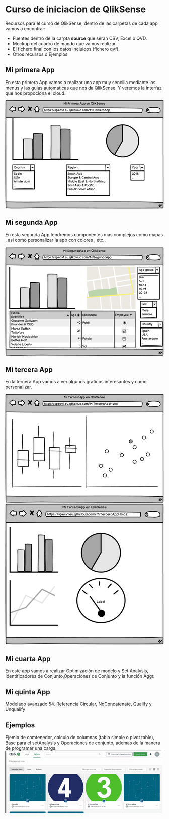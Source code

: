 # Curso de iniciacion de QlikSense
Recursos para el curso de QlikSense, dentro de las carpetas de cada app vamos a encontrar:
* Fuentes dentro de la carpta **source** que seran CSV, Excel o QVD.
* Mockup del cuadro de mando que vamos realizar.
* El fichero final con los datos incluidos (fichero qvf).
* Otros recursos o Ejemplos

## Mi primera App 
En esta primera App vamos a realizar una app muy sencilla mediante los menus y las guias automaticas que nos da QlikSense. Y veremos la interfaz que nos propociona el cloud.

![Mi primera App](https://github.com/ravamo/qliksense_iniciacion/blob/master/PrimeraApp/App_1.png?raw=true)


## Mi segunda App 
En esta segunda App tendremos componentes mas complejos como mapas , asi como personalizar la app con colores , etc..

![Mi segunda App](https://github.com/ravamo/qliksense_iniciacion/blob/master/SegundaApp/App_2.png?raw=true)


## Mi tercera App 
En la tercera App vamos a ver algunos graficos interesantes y como personalizar.

![Mi tercera App Hoja 1](https://github.com/ravamo/qliksense_iniciacion/blob/master/TerceraApp/App_3_Hoja_1.png?raw=true)
![Mi tercera App Hoja 2](https://github.com/ravamo/qliksense_iniciacion/blob/master/TerceraApp/App_3_Hoja_2.png?raw=true)

## Mi cuarta App 
En este app vamos a realizar Optimizaciòn de modelo y Set Analysis, Identificadores de Conjunto,Operaciones de Conjunto y  la función Aggr.

## Mi quinta App 
Modelado avanzado 54. Referencia Circular, NoConcatenate, Qualify y Unqualify

## Ejemplos
Ejemlo de comtenedor, calculo de columnas (tabla simple o pivot table), Base para el setAnalysis y Operaciones de conjunto, ademas de la manera de programar una carga. 
![Ejemplos](https://github.com/ravamo/qliksense_iniciacion/blob/master/Ejemplos/QlikSenseScheduler.gif?raw=true)
